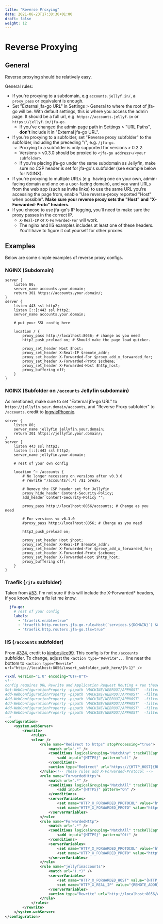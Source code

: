 ```yaml
---
title: "Reverse Proxying"
date: 2021-06-23T17:30:30+01:00 
draft: false
weight: 12
---
```


# Reverse Proxying

## General
Reverse proxying should be relatively easy.

General rules:
* If you're proxying to a subdomain, e.g `accounts.jellyf.in/`, a `proxy_pass` or equivalent is enough.
* Set "External jfa-go URL" in Settings > General to where the root of jfa-go will be. With default settings, this is where you access the admin page. It should be a full url, e.g. `https://accounts.jellyf.in` or `https://jellyf.in/jfa-go`.
  * If you've changed the admin page path in Settings > "URL Paths", **don't** include it in "External jfa-go URL".
* If you're proxying to a subfolder, set "Reverse proxy subfolder" to the subfolder, including the preceding "/", e.g. `/jfa-go`.
  * Proxying to a subfolder is only supported for versions > 0.2.2.
  * Versions > v0.3.0 should be proxied to `<jfa-go address>/<your subfolder>`.
  * If you're placing jfa-go under the same subdomain as Jellyfin, make sure no CSP header is set for jfa-go's subfolder (see example below for NGINX).
* If you're proxying to multiple URLs (e.g. having one on your own, admin-facing domain and one on a user-facing domain), and you want URLs from the web app (such as invite links) to use the same URL you're accessing the page from, enable "Use reverse-proxy reported "Host" when possible". **Make sure your reverse proxy sets the "Host" and "X-Forwarded-Proto" headers**.
* If you choose to use jfa-go's IP logging, you'll need to make sure the proxy passes in the correct IP.
  * `X-Real-IP` or `X-Forwarded-For` will work.
  * The nginx and IIS examples includes at least one of these headers. You'll have to figure it out yourself for other proxies.


## Examples
Below are some simple examples of reverse proxy configs.

### NGINX (Subdomain)
```nginx
server {
    listen 80;
    server_name accounts.your.domain;
    return 301 https://accounts.your.domain/;
}
server {
    listen 443 ssl http2;
    listen [::]:443 ssl http2;
    server_name accounts.your.domain;

    # put your SSL config here
    
    location / {
        proxy_pass http://localhost:8056; # change as you need
        http2_push_preload on; # Should make the page load quicker.

        proxy_set_header Host $host;
        proxy_set_header X-Real-IP $remote_addr;
        proxy_set_header X-Forwarded-For $proxy_add_x_forwarded_for;
        proxy_set_header X-Forwarded-Proto $scheme;
        proxy_set_header X-Forwarded-Host $http_host;
        proxy_buffering off;
    }
}
```

### NGINX (Subfolder on `/accounts` Jellyfin subdomain)

As mentioned, make sure to set "External jfa-go URL" to `https://jellyfin.your.domain/accounts`, and "Reverse Proxy subfolder" to `/accounts`.
credit to [IngwiePhoenix](https://github.com/IngwiePhoenix).
```nginx
server {
    listen 80;
    server_name jellyfin jellyfin.your.domain;
    return 301 https://jellyfin.your.domain/;
}
server {
    listen 443 ssl http2;
    listen [::]:443 ssl http2;
    server_name jellyfin.your.domain;

    # rest of your own config

    location ^~ /accounts {
        # No longer necessary on versions after v0.3.0
        # rewrite ^/accounts/(.*) /$1 break;
        
        # Remove the CSP header set for Jellyfin
        proxy_hide_header Content-Security-Policy;
        add_header Content-Security-Policy "";
       
        proxy_pass http://localhost:8056/accounts; # Change as you need
        
        # For versions <= v0.3.0
        #proxy_pass http://localhost:8056; # Change as you need
        
        http2_push_preload on; 

        proxy_set_header Host $host;
        proxy_set_header X-Real-IP $remote_addr;
        proxy_set_header X-Forwarded-For $proxy_add_x_forwarded_for;
        proxy_set_header X-Forwarded-Proto $scheme;
        proxy_set_header X-Forwarded-Host $http_host;
        proxy_buffering off;
    }
}
```

### Traefik (`/jfa` subfolder)
Taken from [#53](https://github.com/hrfee/jfa-go/issues/53).
I'm not sure if this will include the X-Forwarded* headers, if you know/know a fix let me know.
```yaml
  jfa-go:
    # rest of your config
    labels:
      - "traefik.enable=true"
      - "traefik.http.routers.jfa-go.rule=Host(`services.${DOMAIN}`) && PathPrefix(`/jfa`)"
      - "traefik.http.routers.jfa-go.tls=true"
```

### IIS (`/accounts` subfolder)
From [#324](https://github.com/hrfee/jfa-go/discussions/324), credit to [kimboslice99](https://github.com/kimboslice99).
This config is for the `/accounts` subfolder. To change, adjust the `<action type="Rewrite"...` line near the bottom to
`<action type="Rewrite" url="http://localhost:8056/insert_subfolder_path_here/{R:1}" />`


```xml
<?xml version="1.0" encoding="UTF-8"?>
<!--
config requires URL Rewrite and Application Request Routing + run these commands from an elevated PowerShell 5.1 prompt
Set-WebConfigurationProperty -pspath 'MACHINE/WEBROOT/APPHOST'  -filter "system.webServer/proxy" -name "preserveHostHeader" -value "True"
Add-WebConfigurationProperty -pspath 'MACHINE/WEBROOT/APPHOST'  -filter "system.webServer/rewrite/allowedServerVariables" -name "." -value @{name='HTTP_X_FORWARDED_PROTOCOL'}
Add-WebConfigurationProperty -pspath 'MACHINE/WEBROOT/APPHOST'  -filter "system.webServer/rewrite/allowedServerVariables" -name "." -value @{name='HTTP_X_FORWARDED_PROTO'}
Add-WebConfigurationProperty -pspath 'MACHINE/WEBROOT/APPHOST'  -filter "system.webServer/rewrite/allowedServerVariables" -name "." -value @{name='HTTP_X_REAL_IP'}
Add-WebConfigurationProperty -pspath 'MACHINE/WEBROOT/APPHOST'  -filter "system.webServer/rewrite/allowedServerVariables" -name "." -value @{name='HTTP_X_FORWARDED_HOST'}
Add-WebConfigurationProperty -pspath 'MACHINE/WEBROOT/APPHOST'  -filter "system.webServer/rewrite/allowedServerVariables" -name "." -value @{name='HTTP_X_FORWARDED_PORT'}
-->
<configuration>
	<system.webServer>
        <rewrite>
            <rules>
            <clear />
                <rule name="Redirect to https" stopProcessing="true">
                    <match url=".*" />
                    <conditions logicalGrouping="MatchAny" trackAllCaptures="false">
                        <add input="{HTTPS}" pattern="off" />
                    </conditions>
                    <action type="Redirect" url="https://{HTTP_HOST}{REQUEST_URI}" redirectType="Found" />
                </rule><!-- These rules add X-Forwarded-Protocol -->
                <rule name="ForwardedHttps">
                    <match url=".*" />
                    <conditions logicalGrouping="MatchAll" trackAllCaptures="false">
                        <add input="{HTTPS}" pattern="On" />
                    </conditions>
                    <serverVariables>
                        <set name="HTTP_X_FORWARDED_PROTOCOL" value="https" />
                        <set name="HTTP_X_FORWARDED_PROTO" value="https" />
                    </serverVariables>
                </rule>
                <rule name="ForwardedHttp">
                    <match url=".*" />
                    <conditions logicalGrouping="MatchAll" trackAllCaptures="false">
                        <add input="{HTTPS}" pattern="Off" />
                    </conditions>
                    <serverVariables>
                        <set name="HTTP_X_FORWARDED_PROTOCOL" value="http" />
                        <set name="HTTP_X_FORWARDED_PROTO" value="http" />
                    </serverVariables>
                </rule>
                <rule name="jellyfinaccounts">
                    <match url="(.*)" />
                    <serverVariables>
                        <set name="HTTP_X_FORWARDED_HOST" value="{HTTP_HOST}" />
                        <set name="HTTP_X_REAL_IP" value="{REMOTE_ADDR}" />
                    </serverVariables>
                    <action type="Rewrite" url="http://localhost:8056/accounts/{R:1}" />
                </rule>
            </rules>
        </rewrite>
    </system.webServer>
</configuration>
```
